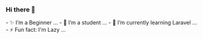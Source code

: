 ### Hi there 👋

<!--
**JunedSetiawan/JunedSetiawan** is a ✨ _special_ ✨ repository because its `README.md` (this file) appears on your GitHub profile.
--!>

- ✨ I’m a Beginner ...
- 🔭 I’m a student ...
- 🌱 I’m currently learning Laravel ...
- ⚡ Fun fact: I'm Lazy ...
